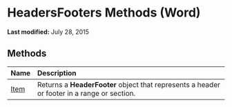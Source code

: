 
# HeadersFooters Methods (Word)

 **Last modified:** July 28, 2015


## Methods



|**Name**|**Description**|
|:-----|:-----|
| [Item](b6449c22-d528-acce-4308-28fa81e596c5.md)|Returns a  **HeaderFooter** object that represents a header or footer in a range or section.|

